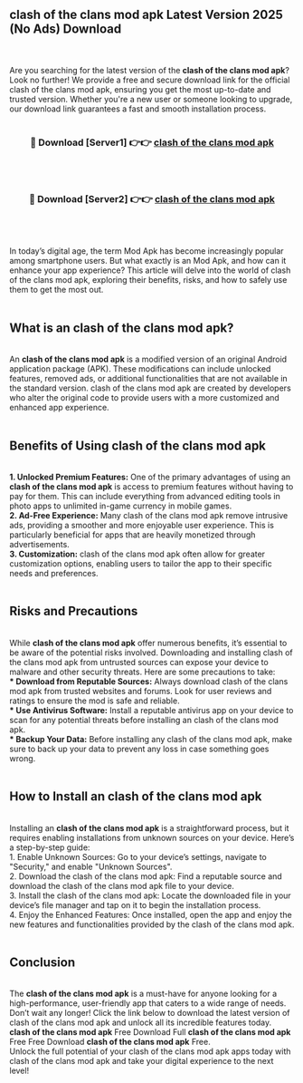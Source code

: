 ## clash of the clans mod apk Latest Version 2025 (No Ads) Download
<br><br>
Are you searching for the latest version of the <strong>clash of the clans mod apk</strong>? Look no further! We provide a free and secure download link for the official clash of the clans mod apk, ensuring you get the most up-to-date and trusted version. Whether you're a new user or someone looking to upgrade, our download link guarantees a fast and smooth installation process.
<br>
<br>
<div align="center">
<h3>🔴 Download [Server1] 👉👉 <a href="https://modyolo.store/clash_of_the_clans_mod_apk">clash of the clans mod apk</a></h3><br>
<br>
<h3>🔴 Download [Server2] 👉👉 <a href="https://modyolo.store/clash_of_the_clans_mod_apk">clash of the clans mod apk</a></h3><br>
</div>
<br>
<br>
In today’s digital age, the term Mod Apk has become increasingly popular among smartphone users. But what exactly is an Mod Apk, and how can it enhance your app experience? This article will delve into the world of clash of the clans mod apk, exploring their benefits, risks, and how to safely use them to get the most out.
<br>
<br>
<h2>What is an clash of the clans mod apk?</h2>
<br>
An <strong>clash of the clans mod apk</strong> is a modified version of an original Android application package (APK). These modifications can include unlocked features, removed ads, or additional functionalities that are not available in the standard version. clash of the clans mod apk are created by developers who alter the original code to provide users with a more customized and enhanced app experience.
<br>
<br>
<h2>Benefits of Using clash of the clans mod apk</h2>
<br>
<strong> 1. Unlocked Premium Features:</strong> One of the primary advantages of using an <strong>clash of the clans mod apk</strong> is access to premium features without having to pay for them. This can include everything from advanced editing tools in photo apps to unlimited in-game currency in mobile games.
<br>
<strong> 2. Ad-Free Experience:</strong> Many clash of the clans mod apk remove intrusive ads, providing a smoother and more enjoyable user experience. This is particularly beneficial for apps that are heavily monetized through advertisements.
<br>
<strong> 3. Customization:</strong> clash of the clans mod apk often allow for greater customization options, enabling users to tailor the app to their specific needs and preferences.
<br>
<br>
<h2>Risks and Precautions</h2>
<br>
While <strong>clash of the clans mod apk</strong> offer numerous benefits, it’s essential to be aware of the potential risks involved. Downloading and installing clash of the clans mod apk from untrusted sources can expose your device to malware and other security threats. Here are some precautions to take:
<br>
<strong> * Download from Reputable Sources:</strong> Always download clash of the clans mod apk from trusted websites and forums. Look for user reviews and ratings to ensure the mod is safe and reliable.
<br>
<strong> * Use Antivirus Software:</strong> Install a reputable antivirus app on your device to scan for any potential threats before installing an clash of the clans mod apk.
<br>
<strong> * Backup Your Data:</strong> Before installing any clash of the clans mod apk, make sure to back up your data to prevent any loss in case something goes wrong.
<br>
<br>
<h2>How to Install an clash of the clans mod apk</h2>
<br>
Installing an <strong>clash of the clans mod apk</strong> is a straightforward process, but it requires enabling installations from unknown sources on your device. Here’s a step-by-step guide:
<br>
 1. Enable Unknown Sources: Go to your device’s settings, navigate to "Security," and enable "Unknown Sources".
<br>
 2. Download the clash of the clans mod apk: Find a reputable source and download the clash of the clans mod apk file to your device.
<br>
 3. Install the clash of the clans mod apk: Locate the downloaded file in your device’s file manager and tap on it to begin the installation process.
<br>
 4. Enjoy the Enhanced Features: Once installed, open the app and enjoy the new features and functionalities provided by the clash of the clans mod apk.
<br>
<br>
<h2><strong>Conclusion</strong></h2>
<br>
The <strong>clash of the clans mod apk</strong> is a must-have for anyone looking for a high-performance, user-friendly app that caters to a wide range of needs. Don’t wait any longer! Click the link below to download the latest version of clash of the clans mod apk and unlock all its incredible features today.
<br>
<strong>clash of the clans mod apk</strong> Free Download Full <strong>clash of the clans mod apk</strong> Free Free Download <strong>clash of the clans mod apk</strong> Free.
<br>
Unlock the full potential of your clash of the clans mod apk apps today with clash of the clans mod apk and take your digital experience to the next level!

